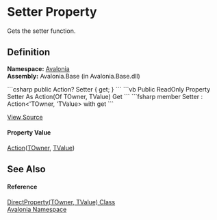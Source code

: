 # Setter Property


Gets the setter function.



## Definition
**Namespace:** <a href="N_Avalonia">Avalonia</a>  
**Assembly:** Avalonia.Base (in Avalonia.Base.dll)

<Tabs groupId="api-code-preview">
<TabItem value="csharp" label="C#">
```csharp
public Action<TOwner, TValue>? Setter { get; }
```
</TabItem>
<TabItem value="vb" label="VB">
```vb
Public ReadOnly Property Setter As Action(Of TOwner, TValue)
	Get
```
</TabItem>
<TabItem value="fsharp" label="F#">
```fsharp
member Setter : Action<'TOwner, 'TValue> with get
```
</TabItem>
</Tabs>



<a href="https://github.com/AvaloniaUI/Avalonia/tree/master/src/Avalonia.Base/DirectProperty.cs#L65" title="View the source code">View Source</a>



#### Property Value
<a href="https://learn.microsoft.com/dotnet/api/system.action-2" target="_blank" rel="noopener noreferrer">Action</a>(<a href="T_Avalonia_DirectProperty_2">TOwner</a>, <a href="T_Avalonia_DirectProperty_2">TValue</a>)

## See Also


#### Reference
<a href="T_Avalonia_DirectProperty_2">DirectProperty(TOwner, TValue) Class</a>  
<a href="N_Avalonia">Avalonia Namespace</a>  

